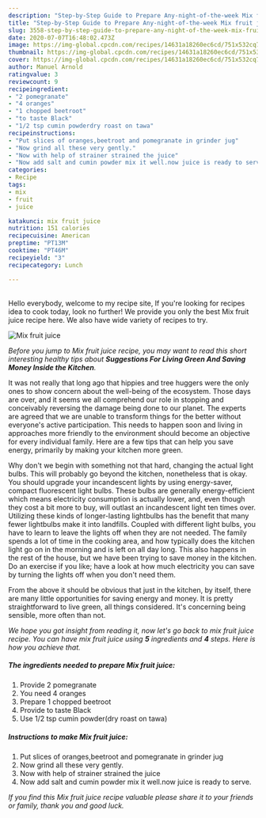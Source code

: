 ```yaml
---
description: "Step-by-Step Guide to Prepare Any-night-of-the-week Mix fruit juice"
title: "Step-by-Step Guide to Prepare Any-night-of-the-week Mix fruit juice"
slug: 3558-step-by-step-guide-to-prepare-any-night-of-the-week-mix-fruit-juice
date: 2020-07-07T16:48:02.473Z
image: https://img-global.cpcdn.com/recipes/14631a18260ec6cd/751x532cq70/mix-fruit-juice-recipe-main-photo.jpg
thumbnail: https://img-global.cpcdn.com/recipes/14631a18260ec6cd/751x532cq70/mix-fruit-juice-recipe-main-photo.jpg
cover: https://img-global.cpcdn.com/recipes/14631a18260ec6cd/751x532cq70/mix-fruit-juice-recipe-main-photo.jpg
author: Manuel Arnold
ratingvalue: 3
reviewcount: 9
recipeingredient:
- "2 pomegranate"
- "4 oranges"
- "1 chopped beetroot"
- "to taste Black"
- "1/2 tsp cumin powderdry roast on tawa"
recipeinstructions:
- "Put slices of oranges,beetroot and pomegranate in grinder jug"
- "Now grind all these very gently."
- "Now with help of strainer strained the juice"
- "Now add salt and cumin powder mix it well.now juice is ready to serve."
categories:
- Recipe
tags:
- mix
- fruit
- juice

katakunci: mix fruit juice 
nutrition: 151 calories
recipecuisine: American
preptime: "PT13M"
cooktime: "PT46M"
recipeyield: "3"
recipecategory: Lunch

---
```

<br>
Hello everybody, welcome to my recipe site, If you're looking for recipes idea to cook today, look no further! We provide you only the best Mix fruit juice recipe here. We also have wide variety of recipes to try.
<br>


![Mix fruit juice](https://img-global.cpcdn.com/recipes/14631a18260ec6cd/751x532cq70/mix-fruit-juice-recipe-main-photo.jpg)

<i>Before you jump to Mix fruit juice recipe, you may want to read this short interesting healthy tips about 
<strong>Suggestions For Living Green And Saving Money Inside the Kitchen</strong>.</i>
</br>

It was not really that long ago that hippies and tree huggers were the only ones to show concern about the well-being of the ecosystem. Those days are over, and it seems we all comprehend our role in stopping and conceivably reversing the damage being done to our planet. The experts are agreed that we are unable to transform things for the better without everyone's active participation. This needs to happen soon and living in approaches more friendly to the environment should become an objective for every individual family. Here are a few tips that can help you save energy, primarily by making your kitchen more green.

Why don't we begin with something not that hard, changing the actual light bulbs. This will probably go beyond the kitchen, nonetheless that is okay. You should upgrade your incandescent lights by using energy-saver, compact fluorescent light bulbs. These bulbs are generally energy-efficient which means electricity consumption is actually lower, and, even though they cost a bit more to buy, will outlast an incandescent light ten times over. Utilizing these kinds of longer-lasting lightbulbs has the benefit that many fewer lightbulbs make it into landfills. Coupled with different light bulbs, you have to learn to leave the lights off when they are not needed. The family spends a lot of time in the cooking area, and how typically does the kitchen light go on in the morning and is left on all day long. This also happens in the rest of the house, but we have been trying to save money in the kitchen. Do an exercise if you like; have a look at how much electricity you can save by turning the lights off when you don't need them.

From the above it should be obvious that just in the kitchen, by itself, there are many little opportunities for saving energy and money. It is pretty straightforward to live green, all things considered. It's concerning being sensible, more often than not.


<i>We hope you got insight from reading it, now let's go back to mix fruit juice recipe. You can have mix fruit juice using <strong>5</strong> ingredients and <strong>4</strong> steps. Here is how you achieve that.
</i>

##### The ingredients needed to prepare Mix fruit juice:

1. Provide 2 pomegranate
1. You need 4 oranges
1. Prepare 1 chopped beetroot
1. Provide to taste Black
1. Use 1/2 tsp cumin powder(dry roast on tawa)


##### Instructions to make Mix fruit juice:

1. Put slices of oranges,beetroot and pomegranate in grinder jug
1. Now grind all these very gently.
1. Now with help of strainer strained the juice
1. Now add salt and cumin powder mix it well.now juice is ready to serve.


<i>If you find this Mix fruit juice recipe valuable please share it to your friends or family, thank you and good luck.</i>

